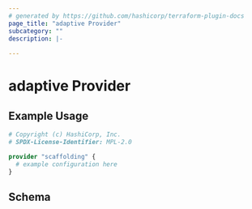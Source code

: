 ```yaml
---
# generated by https://github.com/hashicorp/terraform-plugin-docs
page_title: "adaptive Provider"
subcategory: ""
description: |-
  
---
```


# adaptive Provider



## Example Usage

```terraform
# Copyright (c) HashiCorp, Inc.
# SPDX-License-Identifier: MPL-2.0

provider "scaffolding" {
  # example configuration here
}
```

<!-- schema generated by tfplugindocs -->
## Schema
